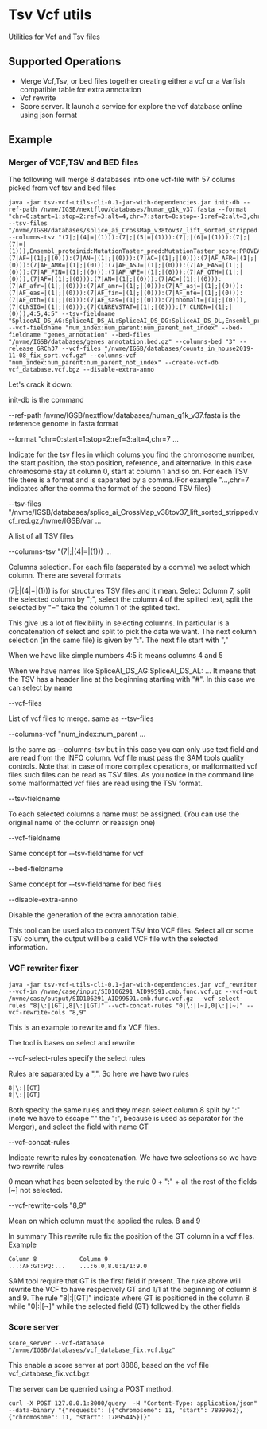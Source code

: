 # Tsv Vcf utils

Utilities for Vcf and Tsv files

## Supported Operations

- Merge Vcf,Tsv, or bed files together creating either a vcf or a Varfish compatible table for extra annotation
- Vcf rewrite
- Score server. It launch a service for explore the vcf database online using json format

## Example

### Merger of VCF,TSV and BED files

The following will merge 8 databases into one vcf-file with 57 colums picked from vcf tsv and bed files

```
java -jar tsv-vcf-utils-cli-0.1-jar-with-dependencies.jar init-db --ref-path /nvme/IGSB/nextflow/databases/human_g1k_v37.fasta --format "chr=0:start=1:stop=2:ref=3:alt=4,chr=7:start=8:stop=-1:ref=2:alt=3,chr=0:start=1:stop=-1:ref=3:alt=4,chr=0:start=1:stop=-1:ref=3:alt=4,chr=0:start=1:stop=-1:ref=3:alt=4,chr=0:start=1:stop=-1:ref=2:alt=3,chr=0:start=1:stop=-1:ref=2:alt=3" --tsv-files "/nvme/IGSB/databases/splice_ai_CrossMap_v38tov37_lift_sorted_stripped.vcf_red.gz,/nvme/IGSB/databases/dbNSFP4.1a_test_sorted.gz,/nvme/IGSB/databases/gnomad.genomes.r2.0.1.sites.noVEP.vcf_test.gz,/nvme/IGSB/databases/gnomad.exomes.r2.1.1.sites.vcf_red.bgz,/nvme/IGSB/databases/clinvar.vcf_red.gz,/nvme/IGSB/databases/InDels.tsv_red.gz,/nvme/IGSB/databases/whole_genome_SNVs.tsv_red.gz" --columns-tsv "(7|;|(4|=|(1))):(7|;|(5|=|(1))):(7|;|(6|=|(1))):(7|;|(7|=|(1))),Ensembl_proteinid:MutationTaster_pred:MutationTaster_score:PROVEAN_pred:PROVEAN_score:PrimateAI_pred:PrimateAI_score:Polyphen2_HVAR_pred:SIFT_pred:UK10K_AF:REVEL_score:REVEL_rankscore:phyloP100way_vertebrate:phyloP100way_vertebrate_rankscore:phastCons100way_vertebrate:phastCons100way_vertebrate_rankscore:BayesDel_noAF_score:BayesDel_noAF_pred:gnomAD_genomes_AC:gnomAD_genomes_nhomalt,(7|AF=|(1|;|(0))):(7|AN=|(1|;|(0))):(7|AC=|(1|;|(0))):(7|AF_AFR=|(1|;|(0))):(7|AF_AMR=|(1|;|(0))):(7|AF_ASJ=|(1|;|(0))):(7|AF_EAS=|(1|;|(0))):(7|AF_FIN=|(1|;|(0))):(7|AF_NFE=|(1|;|(0))):(7|AF_OTH=|(1|;|(0))),(7|AF=|(1|;|(0))):(7|AN=|(1|;|(0))):(7|AC=|(1|;|(0))):(7|AF_afr=|(1|;|(0))):(7|AF_amr=|(1|;|(0))):(7|AF_asj=|(1|;|(0))):(7|AF_eas=|(1|;|(0))):(7|AF_fin=|(1|;|(0))):(7|AF_nfe=|(1|;|(0))):(7|AF_oth=|(1|;|(0))):(7|AF_sas=|(1|;|(0))):(7|nhomalt=|(1|;|(0))),(7|CLNSIG=|(1|;|(0))):(7|CLNREVSTAT=|(1|;|(0))):(7|CLNDN=|(1|;|(0))),4:5,4:5" --tsv-fieldname "SpliceAI_DS_AG:SpliceAI_DS_AL:SpliceAI_DS_DG:SpliceAI_DS_DL,Ensembl_proteinid:MutationTaster_pred:MutationTaster_score:PROVEAN_pred:PROVEAN_score:PrimateAI_pred:PrimateAI_score:Polyphen2_HVAR_pred:SIFT_pred:UK10K_AF:REVEL_score:REVEL_rankscore:phyloP100way_vertebrate:phyloP100way_vertebrate_rankscore:phastCons100way_vertebrate:phastCons100way_vertebrate_rankscore:BayesDel_noAF_score:BayesDel_noAF_pred:gnomAD_genomes_AC:gnomAD_genomes_nhomalt,AF:AN:AC:AF_AFR:AF_AMR:AF_ASJ:AF_EAS:AF_FIN:AF_NFE:AF_OTH,AF:AN:AC:AF_afr:AF_amr:AF_asj:AF_eas:AF_fin:AF_nfe:AF_oth:AF_sas:nhomalt,CLNSIG:CLNREVSTAT:CLNDN,CADD_RawScore:CADD_PHRED,CADD_RawScore:CADD_PHRED" --vcf-fieldname "num_index:num_parent:num_parent_not_index" --bed-fieldname "genes_annotation" --bed-files "/nvme/IGSB/databases/genes_annotation.bed.gz" --columns-bed "3" --release GRCh37 --vcf-files "/nvme/IGSB/databases/counts_in_house2019-11-08_fix_sort.vcf.gz" --columns-vcf "num_index:num_parent:num_parent_not_index" --create-vcf-db vcf_database.vcf.bgz --disable-extra-anno
```

Let's crack it down:

init-db is the command

--ref-path /nvme/IGSB/nextflow/databases/human_g1k_v37.fasta is the reference genome in fasta format

--format "chr=0:start=1:stop=2:ref=3:alt=4,chr=7 ...

Indicate for the tsv files in which colums you find the chromosome number, the start position, the stop position, reference, and alternative. In this case chromosome stay at column 0, start at column 1 and so on. For each TSV file there is a format and is saparated by a comma.(For example "...,chr=7 indicates after the comma the format of the second TSV files) 

--tsv-files "/nvme/IGSB/databases/splice_ai_CrossMap_v38tov37_lift_sorted_stripped.vcf_red.gz,/nvme/IGSB/var ...

A list of all TSV files

--columns-tsv "(7|;|(4|=|(1))) ...

Columns selection. For each file (separated by a comma) we select which column. There are several formats

(7|;|(4|=|(1))) is for structures TSV files and it mean. Select Column 7, split the selected column by ";", select the column 4 of the splited text, split the selected by "=" take the column 1 of the splited text.

This give us a lot of flexibility in selecting columns. In particular is a concatenation of select and split to pick the data we want. The next column selection (in the same file) is given by ":". The next file start with ","

When we have like simple numbers 4:5 it means columns 4 and 5

When we have names like SpliceAI_DS_AG:SpliceAI_DS_AL: ... It means that the TSV has a header line at the beginning starting with "#". In this case we can select by name

--vcf-files

List of vcf files to merge. same as --tsv-files

--columns-vcf "num_index:num_parent ...

Is the same as --columns-tsv but in this case you can only use text field and are read from the INFO column. Vcf file must pass the SAM tools quality controls. Note that in case of more complex operations, or malformatted vcf files such files can be read as TSV files. As you notice in the command line some malformatted vcf files are read using the TSV format.

--tsv-fieldname

To each selected columns a name must be assigned. (You can use the original name of the column or reassign one)

--vcf-fieldname

Same concept for --tsv-fieldname for vcf

--bed-fieldname

Same concept for --tsv-fieldname for bed files

--disable-extra-anno

Disable the generation of the extra annotation table.


This tool can be used also to convert TSV into VCF files. Select all or some TSV column, the output will be a calid VCF file with the selected information.

### VCF rewriter fixer

```
java -jar tsv-vcf-utils-cli-0.1-jar-with-dependencies.jar vcf_rewriter --vcf-in /nvme/case/input/SID106291_AID99591.cmb.func.vcf.gz --vcf-out /nvme/case/output/SID106291_AID99591.cmb.func.vcf.gz --vcf-select-rules "8|\:|[GT],8|\:|[GT]" --vcf-concat-rules "0|\:|[~],0|\:|[~]" --vcf-rewrite-cols "8,9"
```

This is an example to rewrite and fix VCF files.

The tool is bases on select and rewrite

--vcf-select-rules specify the select rules

Rules are saparated by a ",". So here we have two rules

```
8|\:|[GT]
8|\:|[GT]
```

Both specity the same rules and they mean select column 8 split by ":" (note we have to escape "\" the ":", because is used as separator for the Merger), and select the field with name GT

--vcf-concat-rules

Indicate rewrite rules by concatenation. We have two selections so we have two rewrite rules

0 mean what has been selected by the rule 0 + ":" + all the rest of the fields [~] not selected.

--vcf-rewrite-cols "8,9"

Mean on which column must the applied the rules. 8 and 9


In summary This rewrite rule fix the position of the GT column in a vcf files. Example

```
Column 8            Column 9
...:AF:GT:PQ:...    ...:6.0,8.0:1/1:9.0
```

SAM tool require that GT is the first field if present. The ruke above will rewrite the VCF to have respecively GT and 1/1 at the beginning of column 8 and 9. The rule "8|\:|[GT]" indicate where GT is positioned in the column 8 while "0|\:|[~]" while the selected field (GT) followed by the other fields

### Score server

```
score_server --vcf-database "/nvme/IGSB/databases/vcf_database_fix.vcf.bgz"
```

This enable a score server at port 8888, based on the vcf file vcf_database_fix.vcf.bgz

The server can be querried using a POST method.

```
curl -X POST 127.0.0.1:8000/query  -H "Content-Type: application/json" --data-binary "{"requests": [{"chromosome": 11, "start": 7899962},{"chromosome": 11, "start": 17895445}]}"
```
